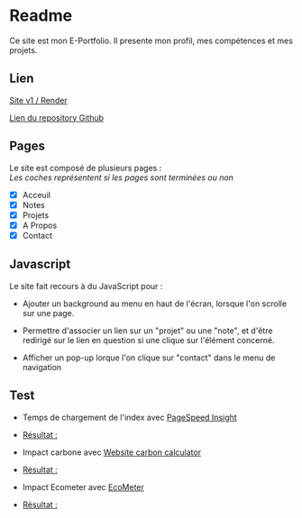 # Readme

Ce site est mon E-Portfolio.
Il presente mon profil, mes compétences et mes projets.

## Lien

[Site v1 / Render](https://diegopenicaudbernal-website.onrender.com/)


[Lien du repository Github](https://github.com/Diego-PB/Portfolio/tree/main)

## Pages

Le site est composé de plusieurs pages :  
*Les coches représentent si les pages sont terminées ou non*

- [x] Acceuil
- [x] Notes
- [x] Projets
- [x] A Propos
- [x] Contact

## Javascript

Le site fait recours à du JavaScript pour :

- Ajouter un background au menu en haut de l'écran, lorsque l'on scrolle sur une page.

- Permettre d'associer un lien sur un "projet" ou une "note", et d'être redirigé sur le lien en question si une clique sur l'élément concerné.

- Afficher un pop-up lorque l'on clique sur "contact" dans le menu de navigation

## Test

- Temps de chargement de l'index avec [PageSpeed Insight]()
- 
  [Résultat :](https://pagespeed.web.dev/analysis/https-diegopenicaudbernal-website-onrender-com/veqx1lmljf?hl=fr&form_factor=desktop)

- Impact carbone avec [Website carbon calculator](https://www.websitecarbon.com/)
- 
  [Résultat :](https://www.websitecarbon.com/website/diegopenicaudbernal-website-onrender-com/)

- Impact Ecometer avec [EcoMeter](http://www.ecometer.org/)
- 
  [Résultat :](http://www.ecometer.org/job?url=https%3A%2F%2Fdiegopenicaudbernal-website.onrender.com%2F)

